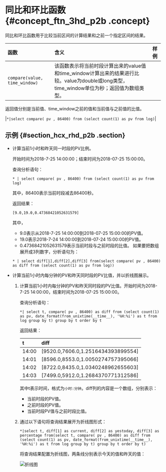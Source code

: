 # 同比和环比函数 {#concept_ftn_3hd_p2b .concept}

同比和环比函数用于比较当前区间的计算结果和之前一个指定区间的结果。

|函数|含义|样例|
|:-|:-|:-|
|`compare(value, time_window)`|该函数表示将当前时段计算出来的value值和time\_window计算出来的结果进行比较。value为double或long类型，time\_window单位为秒；返回值为数组类型。

返回值分别是当前值、time\_window之前的值和当前值与之前值的比值。

|`*|select compare( pv , 86400) from (select count(1) as pv from log)`|

## 示例 {#section_hcx_rhd_p2b .section}

-   计算当前1小时和昨天同一时段的PV比例。

    开始时间为2018-7-25 14:00:00；结束时间为2018-07-25 15:00:00。

    查询分析语句：

    ```
    * | select compare( pv , 86400) from (select count(1) as pv from log)
    ```

    其中，86400表示当前时段减去86400秒。

    返回结果：

    ```
    [9.0,19.0,0.47368421052631579]
    ```

    其中，

    -   9.0表示从2018-7-25 14:00:00到2018-07-25 15:00:00的PV值。
    -   19.0表示2018-7-24 14:00:00到2018-07-24 15:00:00的PV值。
    -   0.47368421052631579表示当前时段与之前时段的比值。
    如果要把数组展开成3列数字，分析语句为：

    ```
    * | select diff[1],diff[2],diff[3] from(select compare( pv , 86400) as diff from (select count(1) as pv from log))
    ```

-   计算当前1小时内每分钟的PV和昨天同时段的PV比值，并以折线图展示。

    1.  计算当前1小时内每分钟的PV和昨天同时段的PV比值。开始时间为2018-7-25 14:00:00，结束时间为2018-07-25 15:00:00。

        查询分析语句：

        ```
        *| select t, compare( pv , 86400) as diff from (select count(1) as pv, date_format(from_unixtime(__time__), '%H:%i') as t from log group by t) group by t order by t
        ```

        返回结果：

        |t|diff|
        |:-|:---|
        |14:00|\[9520.0,7606.0,1.2516434393899554\]|
        |14:01|\[8596.0,8553.0,1.0050274757395066\]|
        |14:02|\[8722.0,8435.0,1.0340248962655603\]|
        |14:03|\[7499.0,5912.0,1.2684370771312586\]|

        其中t表示时间，格式为`小时:分钟`。diff列的内容是一个数组，分别表示：

        -   当前时段的PV值。
        -   之前时段的PV值。
        -   当前时段PV值与之前时段比值。
    2.  通过以下语句将查询结果展开为折线图形式：

        ```
        *|select t, diff[1] as current, diff[2] as yestoday, diff[3] as percentage from(select t, compare( pv , 86400) as diff from (select count(1) as pv, date_format(from_unixtime(__time__), '%H:%i') as t from log group by t) group by t order by t)
        ```

        将查询结果配置为折线图，两条线分别表示今天的值和昨天的值：

        ![](images/7639_zh-CN.png "折线图")


